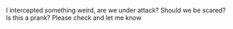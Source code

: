 I intercepted something weird, are we under attack? Should we be scared? Is this a prank? Please check and let me know
